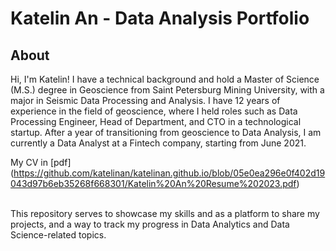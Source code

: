 # Katelin An - Data Analysis Portfolio 

## About

Hi, I'm Katelin! I have a technical background and hold a Master of Science (M.S.) degree in Geoscience from Saint Petersburg Mining University, with a major in Seismic Data Processing and Analysis. I have 12 years of experience in the field of geoscience, where I held roles such as Data Processing Engineer, Head of Department, and CTO in a technological startup. After a year of transitioning from geoscience to Data Analysis, I am currently a Data Analyst at a Fintech company, starting from June 2021.      

My CV in [pdf] (https://github.com/katelinan/katelinan.github.io/blob/05e0ea296e0f402d19043d97b6eb35268f668301/Katelin%20An%20Resume%202023.pdf)

<br>
This repository serves to showcase my skills and as a platform to share my projects, and a way to track my progress in Data Analytics and Data Science-related topics.  
<br>
